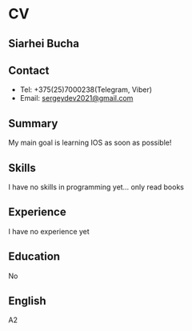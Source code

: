 # CV

## Siarhei Bucha 

## Contact
 * Tel: +375(25)7000238(Telegram, Viber) 
 * Email: sergeydev2021@gmail.com
## Summary
 My main goal is learning IOS as soon as possible!
## Skills
 I have no skills in programming yet… only read books
## Experience
 I have no experience yet
## Education
 No
## English  
 A2
